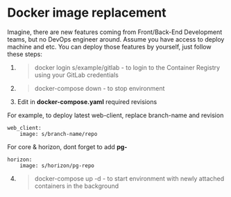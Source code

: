 # Docker image replacement

Imagine, there are new features coming from Front/Back-End Development teams, but no DevOps engineer around. Assume you have access to deploy machine and etc. You can deploy those features by yourself, just follow these steps:

 1. > docker login s/example/gitlab - to login to the Container Registry using your GitLab credentials
 1. > docker-compose down - to stop environment
 2. Edit in **docker-compose.yaml** required revisions

For example, to deploy latest web-client, replace branch-name and revision

    web_client:
        image: s/branch-name/repo

For core & horizon, dont forget to add **pg-**

    horizon:
        image: s/horizon/pg-repo
  4. > docker-compose up -d - to start environment with newly attached containers in the background 